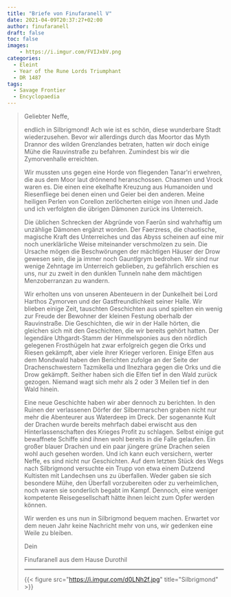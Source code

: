 ```yaml
---
title: "Briefe von Finufaranell V"
date: 2021-04-09T20:37:27+02:00
author: finufaranell
draft: false
toc: false
images:
    - https://i.imgur.com/FVIJxbV.png
categories:
  - Eleint
  - Year of the Rune Lords Triumphant
  - DR 1487
tags: 
  - Savage Frontier
  - Encyclopaedia
---
```


>Geliebter Neffe,
>
>endlich in Silbrigmond! Ach wie ist es schön, diese wunderbare Stadt wiederzusehen. Bevor wir allerdings durch das Moortor das Myth Drannor des wilden Grenzlandes betraten, hatten wir doch einige Mühe die Rauvinstraße zu befahren. Zumindest bis wir die Zymorvenhalle erreichten.
>
>Wir mussten uns gegen eine Horde von fliegenden Tanar'ri erwehren, die aus dem Moor laut drönnend heranschossen. Chasmen und Vrock waren es. Die einen eine ekelhafte Kreuzung aus Humanoiden und Riesenfliege bei denen einen und Geier bei den anderen. Meine heiligen Perlen von Corellon zerlöcherten einige von ihnen und Jade und ich verfolgten die übrigen Dämonen zurück ins Unterreich.
>
>Die üblichen Schrecken der Abgründe von Faerûn sind wahrhaftig um unzählige Dämonen ergänzt worden. Der Faerzress, die chaotische, magische Kraft des Unterreiches und das Abyss scheinen auf eine mir noch unerklärliche Weise miteinander verschmolzen zu sein. Die Ursache mögen die Beschwörungen der mächtigen Häuser der Drow gewesen sein, die ja immer noch Gauntlgrym bedrohen. Wir sind nur wenige Zehntage im Unterreich geblieben, zu gefährlich erschien es uns, nur zu zweit in den dunklen Tunneln nahe dem mächtigen Menzoberranzan zu wandern.
>
>Wir erholten uns von unseren Abenteuern in der Dunkelheit bei Lord Harthos Zymorven und der Gastfreundlichkeit seiner Halle. Wir blieben einige Zeit, tauschten Geschichten aus und spielten ein wenig zur Freude der Bewohner der kleinen Festung oberhalb der Rauvinstraße. Die Geschichten, die wir in der Halle hörten, die gleichen sich mit den Geschichten, die wir bereits gehört hatten. Der legendäre Uthgardt-Stamm der Himmelsponies aus den nördlich gelegenen Frosthügeln hat zwar erfolgreich gegen die Orks und Riesen gekämpft, aber viele ihrer Krieger verloren. Einige Elfen aus dem Mondwald haben den Berichten zufolge an der Seite der Drachenschwestern Tazmikella und Ilnezhara gegen die Orks und die Drow gekämpft. Seither haben sich die Elfen tief in den Wald zurück gezogen. Niemand wagt sich mehr als 2 oder 3 Meilen tief in den Wald hinein.
>
>Eine neue Geschichte haben wir aber dennoch zu berichten. In den Ruinen der verlassenen Dörfer der Silbermarschen graben nicht nur mehr die Abenteurer aus Waterdeep im Dreck. Der sogenannte Kult der Drachen wurde bereits mehrfach dabei erwischt aus den Hinterlassenschaften des Krieges Profit zu schlagen. Selbst einige gut bewaffnete Schiffe sind ihnen wohl bereits in die Falle gelaufen. Ein großer blauer Drachen und ein paar jüngere grüne Drachen seien wohl auch gesehen worden. Und ich kann euch versichern, werter Neffe, es sind nicht nur Geschichten. Auf dem letzten Stück des Wegs nach Silbrigmond versuchte ein Trupp von etwa einem Dutzend Kultisten mit Landechsen uns zu überfallen. Weder gaben sie sich besondere Mühe, den Überfall vorzubereiten oder zu verheimlichen, noch waren sie sonderlich begabt im Kampf. Dennoch, eine weniger kompetente Reisegesellschaft hätte ihnen leicht zum Opfer werden können.
>
>Wir werden es uns nun in Silbrigmond bequem machen. Erwartet vor dem neuen Jahr keine Nachricht mehr von uns, wir gedenken eine Weile zu bleiben.
>
>Dein
>
>Finufaranell aus dem Hause Durothil
>___
> {{< figure src="https://i.imgur.com/d0LNh2f.jpg" title="Silbrigmond" >}}
